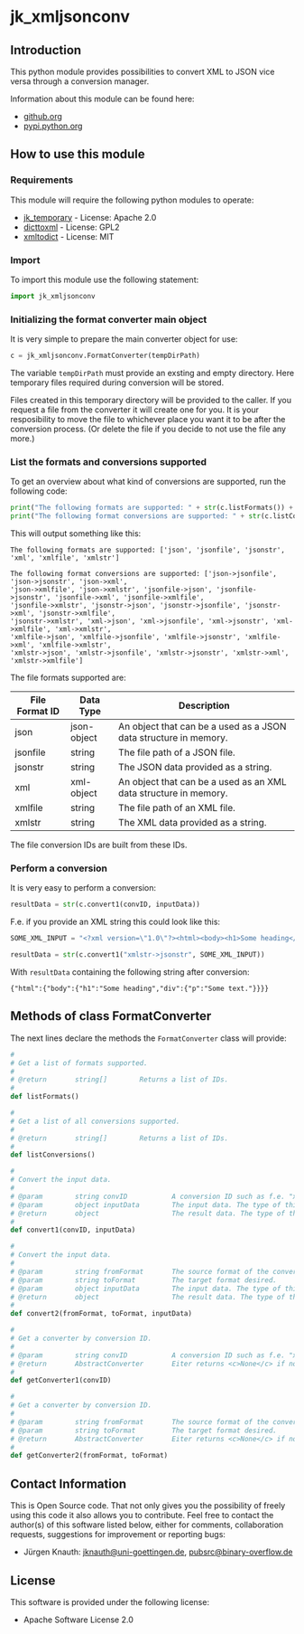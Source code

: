 jk_xmljsonconv
==============

Introduction
------------

This python module provides possibilities to convert XML to JSON vice versa through a conversion manager.

Information about this module can be found here:

* [github.org](https://github.com/jkpubsrc/python-module-jk-xmljsonconv)
* [pypi.python.org](https://pypi.python.org/pypi/jk_xmljsonconv)

How to use this module
----------------------

### Requirements

This module will require the following python modules to operate:

* [jk_temporary](https://github.com/jkpubsrc/python-module-jk-temporary) - License: Apache 2.0
* [dicttoxml](https://pypi.python.org/pypi/dicttoxml) - License: GPL2
* [xmltodict](https://pypi.python.org/pypi/xmltodict) - License: MIT

### Import

To import this module use the following statement:

```python
import jk_xmljsonconv
```

### Initializing the format converter main object

It is very simple to prepare the main converter object for use:

```python
c = jk_xmljsonconv.FormatConverter(tempDirPath)
```

The variable `tempDirPath` must provide an exsting and empty directory. Here temporary files required during conversion will be stored.

Files created in this temporary directory will be provided to the caller. If you request a file from the converter it will create
one for you. It is your resposibility to move the file to whichever place you want it to be after the conversion process. (Or delete
the file if you decide to not use the file any more.)

### List the formats and conversions supported

To get an overview about what kind of conversions are supported, run the following code:

```python
print("The following formats are supported: " + str(c.listFormats()) + "\n")
print("The following format conversions are supported: " + str(c.listConversions()) + "\n")
```

This will output something like this:

    The following formats are supported: ['json', 'jsonfile', 'jsonstr', 'xml', 'xmlfile', 'xmlstr']

    The following format conversions are supported: ['json->jsonfile', 'json->jsonstr', 'json->xml',
    'json->xmlfile', 'json->xmlstr', 'jsonfile->json', 'jsonfile->jsonstr', 'jsonfile->xml', 'jsonfile->xmlfile',
    'jsonfile->xmlstr', 'jsonstr->json', 'jsonstr->jsonfile', 'jsonstr->xml', 'jsonstr->xmlfile',
    'jsonstr->xmlstr', 'xml->json', 'xml->jsonfile', 'xml->jsonstr', 'xml->xmlfile', 'xml->xmlstr',
    'xmlfile->json', 'xmlfile->jsonfile', 'xmlfile->jsonstr', 'xmlfile->xml', 'xmlfile->xmlstr',
    'xmlstr->json', 'xmlstr->jsonfile', 'xmlstr->jsonstr', 'xmlstr->xml', 'xmlstr->xmlfile']

The file formats supported are:

| File Format ID | Data Type     | Description                                                      |
| -------------- | ------------- | ---------------------------------------------------------------- |
| json           | json-object   | An object that can be a used as a JSON data structure in memory. |
| jsonfile       | string        | The file path of a JSON file.                                    |
| jsonstr        | string        | The JSON data provided as a string.                              |
| xml            | xml-object    | An object that can be a used as an XML data structure in memory. |
| xmlfile        | string        | The file path of an XML file.                                    |
| xmlstr         | string        | The XML data provided as a string.                               |

The file conversion IDs are built from these IDs.

### Perform a conversion

It is very easy to perform a conversion:

```python
resultData = str(c.convert1(convID, inputData))
```

F.e. if you provide an XML string this could look like this:

```python
SOME_XML_INPUT = "<?xml version=\"1.0\"?><html><body><h1>Some heading</h1><div><p>Some text.</p></div></body></html>"

resultData = str(c.convert1("xmlstr->jsonstr", SOME_XML_INPUT))
```

With `resultData` containing the following string after conversion:

```
{"html":{"body":{"h1":"Some heading","div":{"p":"Some text."}}}}
```

Methods of class FormatConverter
--------------------------------

The next lines declare the methods the `FormatConverter` class will provide:

```python
#
# Get a list of formats supported.
#
# @return		string[]		Returns a list of IDs.
#
def listFormats()
```

```python
#
# Get a list of all conversions supported.
#
# @return		string[]		Returns a list of IDs.
#
def listConversions()
```

```python
#
# Convert the input data.
#
# @param		string convID			A conversion ID such as f.e. "xmlstr->jsonstr".
# @param		object inputData		The input data. The type of this data must correlate with the source format type specified.
# @return		object					The result data. The type of this data will depend on the conversion specified.
#
def convert1(convID, inputData)
```

```python
#
# Convert the input data.
#
# @param		string fromFormat		The source format of the conversion.
# @param		string toFormat			The target format desired.
# @param		object inputData		The input data. The type of this data must correlate with the source format type specified.
# @return		object					The result data. The type of this data will depend on the conversion specified.
#
def convert2(fromFormat, toFormat, inputData)
```

```python
#
# Get a converter by conversion ID.
#
# @param		string convID			A conversion ID such as f.e. "xmlstr->jsonstr".
# @return		AbstractConverter		Eiter returns <c>None</c> if no converter is available or the converter object that performs the conversion.
#
def getConverter1(convID)
```

```python
#
# Get a converter by conversion ID.
#
# @param		string fromFormat		The source format of the conversion.
# @param		string toFormat			The target format desired.
# @return		AbstractConverter		Eiter returns <c>None</c> if no converter is available or the converter object that performs the conversion.
#
def getConverter2(fromFormat, toFormat)
```

Contact Information
-------------------

This is Open Source code. That not only gives you the possibility of freely using this code it also
allows you to contribute. Feel free to contact the author(s) of this software listed below, either
for comments, collaboration requests, suggestions for improvement or reporting bugs:

* Jürgen Knauth: jknauth@uni-goettingen.de, pubsrc@binary-overflow.de

License
-------

This software is provided under the following license:

* Apache Software License 2.0



